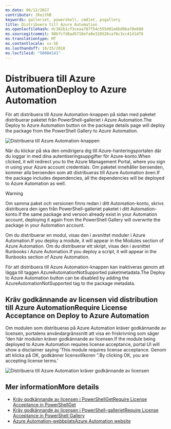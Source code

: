 ```yaml
---
ms.date: 06/12/2017
contributor: JKeithB
keywords: galleriet, powershell, cmdlet, psgallery
title: Distribuera till Azure Automation
ms.openlocfilehash: dc382b1cf3ceaa787f54c555d01e6bd9ba70e680
ms.sourcegitcommit: 98b7cfd8ad5718efa8e320526ca76c3cc4141d78
ms.translationtype: MT
ms.contentlocale: sv-SE
ms.lasthandoff: 10/25/2018
ms.locfileid: "50004141"
---
```

# <a name="deploy-to-azure-automation"></a><span data-ttu-id="6fa7f-103">Distribuera till Azure Automation</span><span class="sxs-lookup"><span data-stu-id="6fa7f-103">Deploy to Azure Automation</span></span>

<span data-ttu-id="6fa7f-104">För att distribuera till Azure Automation-knappen på sidan med paketet distribuerar paketet från PowerShell-galleriet i Azure Automation.</span><span class="sxs-lookup"><span data-stu-id="6fa7f-104">The Deploy to Azure Automation button on the package details page will deploy the package from the PowerShell Gallery to Azure Automation.</span></span>

![Distribuera till Azure Automation-knappen](../../Images/DeployToAzureAutomationButton.png)

<span data-ttu-id="6fa7f-106">När du klickar på ska den omdirigera dig till Azure-hanteringsportalen där du loggar in med dina autentiseringsuppgifter för Azure-konto.</span><span class="sxs-lookup"><span data-stu-id="6fa7f-106">When clicked, it will redirect you to the Azure Management Portal, where you sign in using your Azure account credentials.</span></span>
<span data-ttu-id="6fa7f-107">Om paketet innehåller beroenden, kommer alla beroenden som att distribueras till Azure Automation även.</span><span class="sxs-lookup"><span data-stu-id="6fa7f-107">If the package includes dependencies, all the dependencies will be deployed to Azure Automation as well.</span></span>

> [!WARNING]
> <span data-ttu-id="6fa7f-108">Om samma paket och versionen finns redan i ditt Automation-konto, skrivs distribuera den igen från PowerShell-galleriet paketet i ditt Automation-konto.</span><span class="sxs-lookup"><span data-stu-id="6fa7f-108">If the same package and version already exist in your Automation account, deploying it again from the PowerShell Gallery will overwrite the package in your Automation account.</span></span>

<span data-ttu-id="6fa7f-109">Om du distribuerar en modul, visas den i avsnittet moduler i Azure Automation.</span><span class="sxs-lookup"><span data-stu-id="6fa7f-109">If you deploy a module, it will appear in the Modules section of Azure Automation.</span></span>  <span data-ttu-id="6fa7f-110">Om du distribuerar ett skript, visas den i avsnittet Runbooks i Azure Automation.</span><span class="sxs-lookup"><span data-stu-id="6fa7f-110">If you deploy a script, it will appear in the Runbooks section of Azure Automation.</span></span>

<span data-ttu-id="6fa7f-111">För att distribuera till Azure Automation-knappen kan inaktiveras genom att lägga till taggen AzureAutomationNotSupported paketmetadata.</span><span class="sxs-lookup"><span data-stu-id="6fa7f-111">The Deploy to Azure Automation button can be disabled by adding the AzureAutomationNotSupported tag to the package metadata.</span></span>

## <a name="require-license-acceptance-on-deploy-to-azure-automation"></a><span data-ttu-id="6fa7f-112">Kräv godkännande av licensen vid distribution till Azure Automation</span><span class="sxs-lookup"><span data-stu-id="6fa7f-112">Require License Acceptance on Deploy to Azure Automation</span></span>

<span data-ttu-id="6fa7f-113">Om modulen som distribueras på Azure Automation kräver godkännande av licensen, portalens användargränssnitt att visa en friskrivning som säger ”den här modulen kräver godkännande av licensen.</span><span class="sxs-lookup"><span data-stu-id="6fa7f-113">If the module being deployed to Azure Automation requires license acceptance, portal UI will show a disclaimer saying 'This module requires license acceptance.</span></span> <span data-ttu-id="6fa7f-114">Genom att klicka på OK, godkänner licensvillkoren ”.</span><span class="sxs-lookup"><span data-stu-id="6fa7f-114">By clicking OK, you are accepting license terms.'</span></span>

![Distribuera till Azure Automation kräver godkännande av licensen](../../Images/DeployToAzureAutomationRequireLicenseAcceptanceDisclaimer.png)

## <a name="more-details"></a><span data-ttu-id="6fa7f-116">Mer information</span><span class="sxs-lookup"><span data-stu-id="6fa7f-116">More details</span></span>

- [<span data-ttu-id="6fa7f-117">Kräv godkännande av licensen i PowerShellGet</span><span class="sxs-lookup"><span data-stu-id="6fa7f-117">Require License Acceptance in PowerShellGet</span></span>](../../concepts/module-license-acceptance.md)
- [<span data-ttu-id="6fa7f-118">Kräv godkännande av licensen i PowerShell-galleriet</span><span class="sxs-lookup"><span data-stu-id="6fa7f-118">Require License Acceptance in PowerShell Gallery</span></span>](packages-that-require-license-acceptance.md)
- [<span data-ttu-id="6fa7f-119">Azure Automation-webbplats</span><span class="sxs-lookup"><span data-stu-id="6fa7f-119">Azure Automation website</span></span>](http://azure.microsoft.com/services/automation/)
